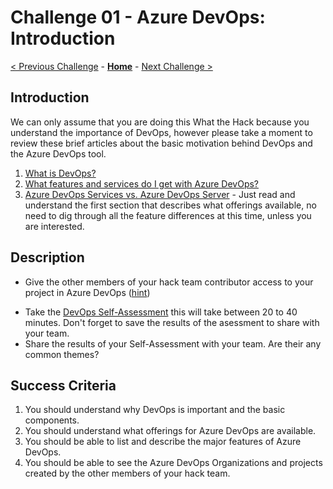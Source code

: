 # Challenge 01 - Azure DevOps: Introduction

[< Previous Challenge](./Challenge-00.md) - **[Home](../README.md)** - [Next Challenge >](./Challenge-02.md)

## Introduction

We can only assume that you are doing this What the Hack because you understand the importance of DevOps, however please take a moment to review these brief articles about the basic motivation behind DevOps and the Azure DevOps tool.

1. [What is DevOps?](https://docs.microsoft.com/en-us/azure/devops/learn/what-is-devops)
2. [What features and services do I get with Azure DevOps?](https://docs.microsoft.com/en-us/azure/devops/user-guide/services)
3. [Azure DevOps Services vs. Azure DevOps Server](https://docs.microsoft.com/en-us/azure/devops/user-guide/about-azure-devops-services-tfs) - Just read and understand the first section that describes what offerings available, no need to dig through all the feature differences at this time, unless you are interested. 

## Description

- Give the other members of your hack team contributor access to your project in Azure DevOps ([hint](https://docs.microsoft.com/en-us/azure/devops/organizations/security/add-users-team-project))

[//]: <> ( SSL certificate is expired of Devops Self Assessement)

- Take the [DevOps Self-Assessment](https://www.devopsassessment.net) this will take between 20 to 40 minutes. Don't forget to save the results of the asessment to share with your team.
- Share the results of your Self-Assessment with your team. Are their any common themes?

## Success Criteria

1. You should understand why DevOps is important and the basic components.
2. You should understand what offerings for Azure DevOps are available.
3. You should be able to list and describe the major features of Azure DevOps.
4. You should be able to see the Azure DevOps Organizations and projects created by the other members of your hack team.

